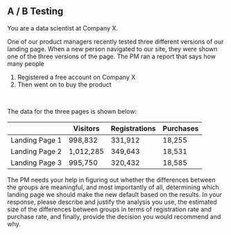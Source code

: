 ## A / B Testing

You are a data scientist at Company X.

One of our product managers recently tested three different versions of our
landing page. When a new person navigated to our site, they were shown one
of the three versions of the page. The PM ran a report that says how many
people

1. Registered a free account on Company X
2. Then went on to buy the product

<br>

The data for the three pages is shown below:


|                | Visitors  | Registrations | Purchases |
|----------------|-----------|---------------|-----------|
| Landing Page 1 | 998,832   | 331,912       | 18,255    |
| Landing Page 2 | 1,012,285 | 349,643       | 18,531    |
| Landing Page 3 | 995,750   | 320,432       | 18,585    |


The PM needs your help in figuring out whether the differences between the
groups are meaningful, and most importantly of all, determining which landing
page we should make the new default based on the results. In your response,
please describe and justify the analysis you use, the estimated size of the
differences between groups in terms of registration rate and purchase rate,
and finally, provide the decision you would recommend and why.
